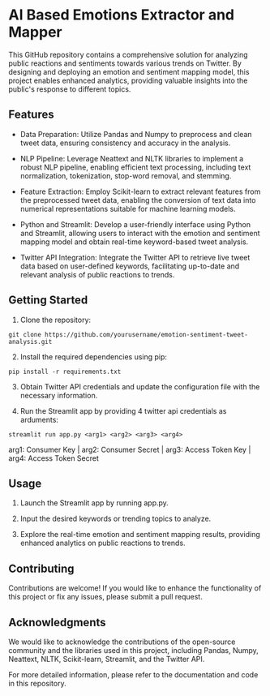 # AI Based Emotions Extractor and Mapper
This GitHub repository contains a comprehensive solution for analyzing public reactions and sentiments towards various trends on Twitter. By designing and deploying an emotion and sentiment mapping model, this project enables enhanced analytics, providing valuable insights into the public's response to different topics.

## Features
* Data Preparation: Utilize Pandas and Numpy to preprocess and clean tweet data, ensuring consistency and accuracy in the analysis.

* NLP Pipeline: Leverage Neattext and NLTK libraries to implement a robust NLP pipeline, enabling efficient text processing, including text normalization, tokenization, stop-word removal, and stemming.

* Feature Extraction: Employ Scikit-learn to extract relevant features from the preprocessed tweet data, enabling the conversion of text data into numerical representations suitable for machine learning models.

* Python and Streamlit: Develop a user-friendly interface using Python and Streamlit, allowing users to interact with the emotion and sentiment mapping model and obtain real-time keyword-based tweet analysis.

* Twitter API Integration: Integrate the Twitter API to retrieve live tweet data based on user-defined keywords, facilitating up-to-date and relevant analysis of public reactions to trends.

## Getting Started
1. Clone the repository:
```http
git clone https://github.com/yourusername/emotion-sentiment-tweet-analysis.git
```

2. Install the required dependencies using pip:
```http
pip install -r requirements.txt
```

3. Obtain Twitter API credentials and update the configuration file with the necessary information.

4. Run the Streamlit app by providing 4 twitter api credentials as arduments:
```http
streamlit run app.py <arg1> <arg2> <arg3> <arg4>
```
arg1: Consumer Key | arg2: Consumer Secret | arg3: Access Token Key | arg4: Access Token Secret

## Usage
1. Launch the Streamlit app by running app.py.

2. Input the desired keywords or trending topics to analyze.

3. Explore the real-time emotion and sentiment mapping results, providing enhanced analytics on public reactions to trends.

## Contributing
Contributions are welcome! If you would like to enhance the functionality of this project or fix any issues, please submit a pull request.

## Acknowledgments
We would like to acknowledge the contributions of the open-source community and the libraries used in this project, including Pandas, Numpy, Neattext, NLTK, Scikit-learn, Streamlit, and the Twitter API.

For more detailed information, please refer to the documentation and code in this repository.

